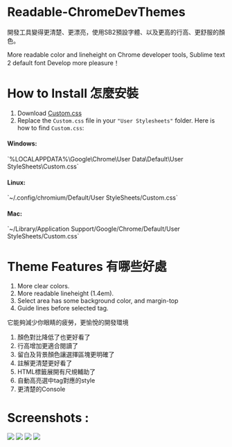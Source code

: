 Readable-ChromeDevThemes
========================

開發工具變得更清楚、更漂亮，使用SB2預設字體、以及更高的行高、更舒服的顏色。

More readable color and lineheight on Chrome developer tools, 
Sublime text 2 default font
Develop more pleasure！



How to Install 怎麼安裝
========================
  
  1. Download <a href="https://raw.github.com/Augus/Readable-ChromeDevThemes/master/Custom.css" target="_black">Custom.css</a>
  2. Replace the `Custom.css` file in your `"User Stylesheets"` folder. Here is how to find `Custom.css`:

  <h4>Windows:</h4>
	`%LOCALAPPDATA%\Google\Chrome\User Data\Default\User StyleSheets\Custom.css`
  <h4>Linux:</h4> 
  	`~/.config/chromium/Default/User StyleSheets/Custom.css`
  <h4>Mac:</h4>
	`~/Library/Application Support/Google/Chrome/Default/User StyleSheets/Custom.css`


Theme Features 有哪些好處
========================


1. More clear colors.
2. More readable lineheight (1.4em).
3. Select area has some background color, and margin-top
4. Guide lines before selected tag.

<p>它能夠減少你眼睛的疲勞，更愉悅的開發環境</p>

1. 顏色對比降低了也更好看了
2. 行高增加更適合閱讀了
3. 留白及背景顏色讓選擇區塊更明確了
4. 註解更清楚更好看了
5. HTML標籤展開有尺規輔助了
6. 自動高亮選中tag對應的style
7. 更清楚的Console


Screenshots : 
========================

<img src="https://dl.dropboxusercontent.com/u/24421764/ChromeDevThemes/light-theme1.png">

<img src="https://dl.dropboxusercontent.com/u/24421764/ChromeDevThemes/light-theme2.png">

<img src="https://dl.dropboxusercontent.com/u/24421764/ChromeDevThemes/light-theme3.png">

<img src="https://dl.dropboxusercontent.com/u/24421764/ChromeDevThemes/light-theme4.png">
